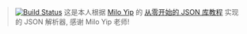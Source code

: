 > [![Build Status](https://travis-ci.org/j178/json-tutorial.svg?branch=master)](https://travis-ci.org/j178/json-tutorial) 这是本人根据 [Milo Yip](https://github.com/miloyip) 的 [从零开始的 JSON 库教程](https://github.com/miloyip/json-tutorial) 实现的 JSON 解析器, 感谢 Milo Yip 老师!

